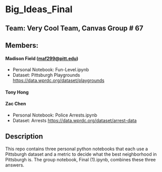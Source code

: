 # Big_Ideas_Final
## Team: Very Cool Team, Canvas Group # 67
## Members:
#### Madison Field (maf299@pitt.edu)
* Personal Notebook: Fun-Level.ipynb
* Dataset: Pittsburgh Playgrounds https://data.wprdc.org/dataset/playgrounds
#### Tony Hong
#### Zac Chen
* Personal Notebook: Police Arrests.ipynb
* Dataset: Arrests https://data.wprdc.org/dataset/arrest-data
## Description
This repo contains three personal python notebooks that each use a Pittsburgh dataset and a metric to decide what the best neighborhood in Pittsburgh is. The group notebook, Final (1).ipynb, combines these three answers.
